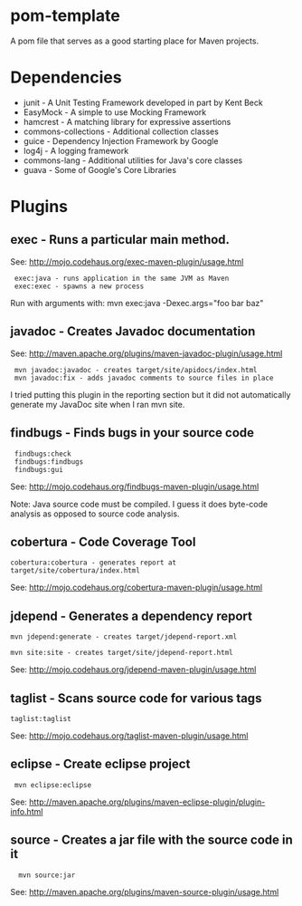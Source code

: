 # pom-template

A pom file that serves as a good starting place for Maven projects.

# Dependencies

* junit - A Unit Testing Framework developed in part by Kent Beck
* EasyMock - A simple to use Mocking Framework
* hamcrest - A matching library for expressive assertions
* commons-collections - Additional collection classes
* guice - Dependency Injection Framework by Google
* log4j - A logging framework
* commons-lang - Additional utilities for Java's core classes
* guava - Some of Google's Core Libraries

# Plugins

## exec - Runs a particular main method.

See: http://mojo.codehaus.org/exec-maven-plugin/usage.html

     exec:java - runs application in the same JVM as Maven
	 exec:exec - spawns a new process

Run with arguments with: mvn exec:java -Dexec.args="foo bar baz"

## javadoc - Creates Javadoc documentation 

See: http://maven.apache.org/plugins/maven-javadoc-plugin/usage.html

     mvn javadoc:javadoc - creates target/site/apidocs/index.html
     mvn javadoc:fix - adds javadoc comments to source files in place

I tried putting this plugin in the reporting section but it did
not automatically generate my JavaDoc site when I ran mvn site.

## findbugs - Finds bugs in your source code

     findbugs:check
     findbugs:findbugs
     findbugs:gui

See: http://mojo.codehaus.org/findbugs-maven-plugin/usage.html

Note: Java source code must be compiled.  I guess it does
byte-code analysis as opposed to source code analysis.

## cobertura - Code Coverage Tool

    cobertura:cobertura - generates report at target/site/cobertura/index.html

See: http://mojo.codehaus.org/cobertura-maven-plugin/usage.html

## jdepend - Generates a dependency report

    mvn jdepend:generate - creates target/jdepend-report.xml

    mvn site:site - creates target/site/jdepend-report.html

See: http://mojo.codehaus.org/jdepend-maven-plugin/usage.html

## taglist - Scans source code for various tags

    taglist:taglist

See: http://mojo.codehaus.org/taglist-maven-plugin/usage.html

## eclipse - Create eclipse project

     mvn eclipse:eclipse

See: http://maven.apache.org/plugins/maven-eclipse-plugin/plugin-info.html

## source - Creates a jar file with the source code in it

      mvn source:jar

See: http://maven.apache.org/plugins/maven-source-plugin/usage.html
